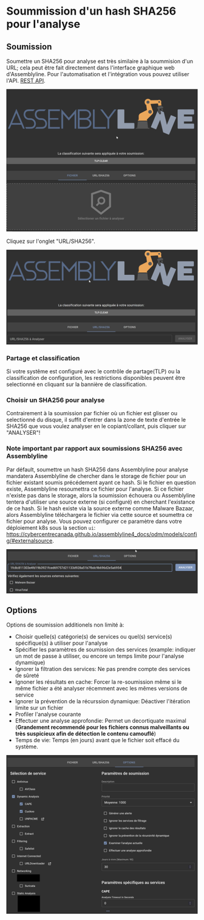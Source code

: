 # Soummission d'un hash SHA256 pour l'analyse

## Soumission
Soumettre un SHA256 pour analyse est très similaire à la soummision d'un URL; cela peut être fait directement dans l'interface graphique web d'Assemblyline. Pour l'automatisation et l'intégration vous pouvez utiliser l'API. [REST API](../../integration/python/#submit-a-file-url-or-sha256-for-analysis).

![Soumission de fichier](./images/submit.fr.png)

Cliquez sur l'onglet "URL/SHA256".

![Soumission URL/SHA256](./images/submission.fr.png)

### Partage et classification
Si votre systême est configuré avec le contrôle de partage(TLP) ou la classification  de configuration, les restrictions disponibles peuvent être selectionné en cliquant sur la bannière de classification.

### Choisir un SHA256 pour analyse
Contrairement à la soumission par fichier où un fichier est glisser ou selectionné du disque, il suffit d'entrer dans la zone de texte d'entrée le SHA256 que vous voulez analyser en le copiant/collant, puis cliquer sur "ANALYSER"!

### Note important par rapport aux soumissions SHA256 avec Assemblyline
Par défault, soumettre un hash SHA256 dans Assemblyline pour analyse mandatera Assemblyline de chercher dans le storage de fichier pour un fichier existant soumis précédement ayant ce hash. Si le fichier en question existe, Assemblyline resoumettra ce fichier pour l'analyse. Si ce fichier n'existe pas dans le storage, alors la soumission échouera ou Assemblyline tentera d'utiliser une source externe (si configuré) en cherchant l'existance de ce hash. Si le hash existe via la source externe comme Malware Bazaar, alors Assemblyline téléchargera le fichier via cette source et soumettra ce fichier pour analyse. Vous pouvez configurer ce paramètre dans votre déploiement k8s sous la section `ui`: https://cybercentrecanada.github.io/assemblyline4_docs/odm/models/config/#externalsource.

![Soumission de hash](./images/submit_hash.fr.png)

## Options
Options de soumission additionels non limité à:

- Choisir quelle(s) catégorie(s) de services ou quel(s) service(s) spécifique(s) à utiliser pour l'analyse
- Spécifier les paramètres de soumission des services (example: indiquer un mot de passe à utiliser, ou encore un temps limite pour l'analyse dynamique)
- Ignorer la filtration des services: Ne pas prendre compte des services de sûreté
- Ignoner les résultats en cache: Forcer la re-soumission même si le même fichier a été analyser récemment avec les mêmes versions de service
- Ignorer la prévention de la récurssion dynamique: Déactiver l'itération limite sur un fichier
- Profiler l'analyse courante
- Effectuer une analyse approfondie: Permet un decortiquate maximal (**Grandement recommendé pour les fichiers connus malveillants ou très suspicieux afin de détection le contenu camouflé**)
- Temps de vie: Temps (en jours) avant que le fichier soit effacé du système.

![Options de soumission](./images/submit_options.fr.png)
